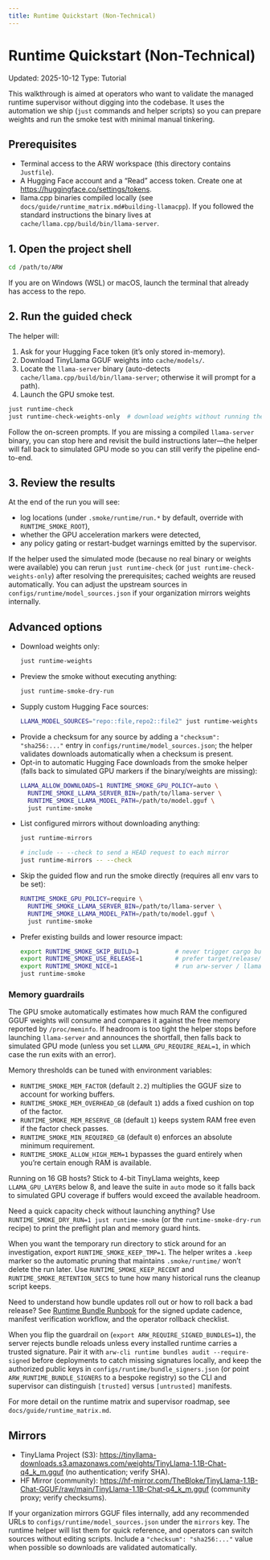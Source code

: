 ```yaml
---
title: Runtime Quickstart (Non-Technical)
---
```


# Runtime Quickstart (Non-Technical)
Updated: 2025-10-12
Type: Tutorial

This walkthrough is aimed at operators who want to validate the managed runtime supervisor without digging into the codebase. It uses the automation we ship (`just` commands and helper scripts) so you can prepare weights and run the smoke test with minimal manual tinkering.

## Prerequisites

- Terminal access to the ARW workspace (this directory contains `Justfile`).
- A Hugging Face account and a “Read” access token. Create one at <https://huggingface.co/settings/tokens>.
- llama.cpp binaries compiled locally (see `docs/guide/runtime_matrix.md#building-llamacpp`). If you followed the standard instructions the binary lives at `cache/llama.cpp/build/bin/llama-server`.

## 1. Open the project shell

```bash
cd /path/to/ARW
```

If you are on Windows (WSL) or macOS, launch the terminal that already has access to the repo.

## 2. Run the guided check

The helper will:

1. Ask for your Hugging Face token (it’s only stored in-memory).
2. Download TinyLlama GGUF weights into `cache/models/`.
3. Locate the `llama-server` binary (auto-detects `cache/llama.cpp/build/bin/llama-server`; otherwise it will prompt for a path).
4. Launch the GPU smoke test.

```bash
just runtime-check
just runtime-check-weights-only  # download weights without running the smoke
```

Follow the on-screen prompts. If you are missing a compiled `llama-server` binary, you can stop here and revisit the build instructions later—the helper will fall back to simulated GPU mode so you can still verify the pipeline end-to-end.

## 3. Review the results

At the end of the run you will see:

- log locations (under `.smoke/runtime/run.*` by default, override with `RUNTIME_SMOKE_ROOT`),
- whether the GPU acceleration markers were detected,
- any policy gating or restart-budget warnings emitted by the supervisor.

If the helper used the simulated mode (because no real binary or weights were available) you can rerun `just runtime-check` (or `just runtime-check-weights-only`) after resolving the prerequisites; cached weights are reused automatically. You can adjust the upstream sources in `configs/runtime/model_sources.json` if your organization mirrors weights internally.

## Advanced options

- Download weights only:
  ```bash
  just runtime-weights
  ```
- Preview the smoke without executing anything:
  ```bash
  just runtime-smoke-dry-run
  ```
- Supply custom Hugging Face sources:
  ```bash
  LLAMA_MODEL_SOURCES="repo::file,repo2::file2" just runtime-weights
  ```
- Provide a checksum for any source by adding a `"checksum": "sha256:..."` entry in `configs/runtime/model_sources.json`; the helper validates downloads automatically when a checksum is present.
- Opt-in to automatic Hugging Face downloads from the smoke helper (falls back to simulated GPU markers if the binary/weights are missing):
  ```bash
  LLAMA_ALLOW_DOWNLOADS=1 RUNTIME_SMOKE_GPU_POLICY=auto \
    RUNTIME_SMOKE_LLAMA_SERVER_BIN=/path/to/llama-server \
    RUNTIME_SMOKE_LLAMA_MODEL_PATH=/path/to/model.gguf \
    just runtime-smoke
  ```
- List configured mirrors without downloading anything:
  ```bash
  just runtime-mirrors

  # include -- --check to send a HEAD request to each mirror
  just runtime-mirrors -- --check
  ```
- Skip the guided flow and run the smoke directly (requires all env vars to be set):
  ```bash
  RUNTIME_SMOKE_GPU_POLICY=require \
    RUNTIME_SMOKE_LLAMA_SERVER_BIN=/path/to/llama-server \
    RUNTIME_SMOKE_LLAMA_MODEL_PATH=/path/to/model.gguf \
    just runtime-smoke
  ```
- Prefer existing builds and lower resource impact:
  ```bash
  export RUNTIME_SMOKE_SKIP_BUILD=1          # never trigger cargo build
  export RUNTIME_SMOKE_USE_RELEASE=1         # prefer target/release/arw-server when present
  export RUNTIME_SMOKE_NICE=1                # run arw-server / llama-server under nice/ionice
  just runtime-smoke
  ```

### Memory guardrails

The GPU smoke automatically estimates how much RAM the configured GGUF weights will consume and compares it against the free memory reported by `/proc/meminfo`. If headroom is too tight the helper stops before launching `llama-server` and announces the shortfall, then falls back to simulated GPU mode (unless you set `LLAMA_GPU_REQUIRE_REAL=1`, in which case the run exits with an error).

Memory thresholds can be tuned with environment variables:

- `RUNTIME_SMOKE_MEM_FACTOR` (default `2.2`) multiplies the GGUF size to account for working buffers.
- `RUNTIME_SMOKE_MEM_OVERHEAD_GB` (default `1`) adds a fixed cushion on top of the factor.
- `RUNTIME_SMOKE_MEM_RESERVE_GB` (default `1`) keeps system RAM free even if the factor check passes.
- `RUNTIME_SMOKE_MIN_REQUIRED_GB` (default `0`) enforces an absolute minimum requirement.
- `RUNTIME_SMOKE_ALLOW_HIGH_MEM=1` bypasses the guard entirely when you’re certain enough RAM is available.

Running on 16 GB hosts? Stick to 4-bit TinyLlama weights, keep `LLAMA_GPU_LAYERS` below 8, and leave the suite in `auto` mode so it falls back to simulated GPU coverage if buffers would exceed the available headroom.

Need a quick capacity check without launching anything? Use `RUNTIME_SMOKE_DRY_RUN=1 just runtime-smoke` (or the `runtime-smoke-dry-run` recipe) to print the preflight plan and memory guard hints.

When you want the temporary run directory to stick around for an investigation, export `RUNTIME_SMOKE_KEEP_TMP=1`. The helper writes a `.keep` marker so the automatic pruning that maintains `.smoke/runtime/` won’t delete the run later. Use `RUNTIME_SMOKE_KEEP_RECENT` and `RUNTIME_SMOKE_RETENTION_SECS` to tune how many historical runs the cleanup script keeps.

Need to understand how bundle updates roll out or how to roll back a bad release? See [Runtime Bundle Runbook](../ops/runtime_bundle_runbook.md) for the signed update cadence, manifest verification workflow, and the operator rollback checklist.

When you flip the guardrail on (`export ARW_REQUIRE_SIGNED_BUNDLES=1`), the server rejects bundle reloads unless every installed runtime carries a trusted signature. Pair it with `arw-cli runtime bundles audit --require-signed` before deployments to catch missing signatures locally, and keep the authorized public keys in `configs/runtime/bundle_signers.json` (or point `ARW_RUNTIME_BUNDLE_SIGNERS` to a bespoke registry) so the CLI and supervisor can distinguish `[trusted]` versus `[untrusted]` manifests.

For more detail on the runtime matrix and supervisor roadmap, see `docs/guide/runtime_matrix.md`.

## Mirrors
- TinyLlama Project (S3): https://tinyllama-downloads.s3.amazonaws.com/weights/TinyLlama-1.1B-Chat-q4_k_m.gguf (no authentication; verify SHA).
- HF Mirror (community): https://hf-mirror.com/TheBloke/TinyLlama-1.1B-Chat-GGUF/raw/main/TinyLlama-1.1B-Chat-q4_k_m.gguf (community proxy; verify checksums).

If your organization mirrors GGUF files internally, add any recommended URLs to `configs/runtime/model_sources.json` under the `mirrors` key. The runtime helper will list them for quick reference, and operators can switch sources without editing scripts. Include a `"checksum": "sha256:..."` value when possible so downloads are validated automatically.
